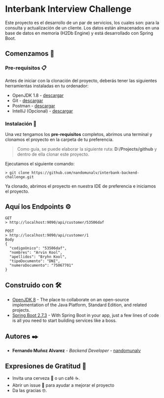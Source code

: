 # Interbank Interview Challenge

Este proyecto es el desarrollo de un par de servicios, los cuales son: para la consulta y actualización de un cliente. 
Los datos están almacenados en una base de datos en memoria (H2Db Engine) y está desarrollado con Spring Boot.


## Comenzamos 🚀

### Pre-requisitos 📋
Antes de iniciar con la clonación del proyecto, deberás tener las siguientes herramientas instaladas en tu ordenador:

* OpenJDK 1.8 - [descargar](https://adoptium.net/es/temurin/releases/?version=8)
* Git - [descargar](https://git-scm.com/)
* Postman - [descargar](https://www.postman.com/downloads/)
* IntelliJ (Opcional) - [descargar](https://www.jetbrains.com/es-es/idea/download/)


### Instalación 🔧
Una vez tengamos los **pre-requisitos** completos, abrimos una terminal y clonamos el proyecto en la carpeta de tu
preferencia.

> Como guía, se puede elaborar la siguiente ruta: **D:/Projects/github** y dentro de ella clonar este proyecto.

Ejecutamos el siguiente comando:
```
> git clone https://github.com/nandomunalv/interbank-backend-challenge.git
```

Ya clonado, abrimos el proyecto en nuestra IDE de preferencia e iniciamos el proyecto.

## Aquí los Endpoints ⚙

```
GET
> http://localhost:9090/api/customer/53506daf

POST
> http://localhost:9090/api/customer/1
Body
{
  "codigoUnico": "53506daf",
  "nombres": "Arvin Kool",
  "apellidos": "Bryhn Kool",
  "tipoDocumento": "DNI",
  "numeroDocumento": "75067701"
}
```


## Construido con 🛠️

* [OpenJDK 8](https://adoptium.net/es/temurin/releases/?version=8) - The place to collaborate on an open-source implementation of the Java Platform, Standard Edition, and related projects.
* [Spring Boot 2.7.3](https://start.spring.io/) - With Spring Boot in your app, just a few lines of code is all you need to start building services like a boss.

## Autores ✒️

* **Fernando Muñoz Alvarez** - *Backend Developer* - [nandomunalv](https://github.com/nandomunalv)

## Expresiones de Gratitud 🎁

* Invita una cerveza 🍺 o un café ☕.
* Abrir un issue 📢 para ayudar a mejorar el proyecto
* Da las gracias 🤓.
